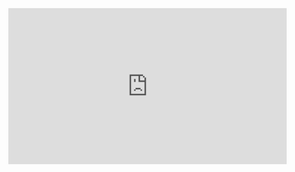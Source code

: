 <iframe width="560" height="315" src="https://www.youtube.com/embed/_9cLWZtqm7k?si=F8IuMyqAzCoGZ2jC" title="YouTube video player" frameborder="0" allow="accelerometer; autoplay; clipboard-write; encrypted-media; gyroscope; picture-in-picture; web-share" referrerpolicy="strict-origin-when-cross-origin" allowfullscreen></iframe>
